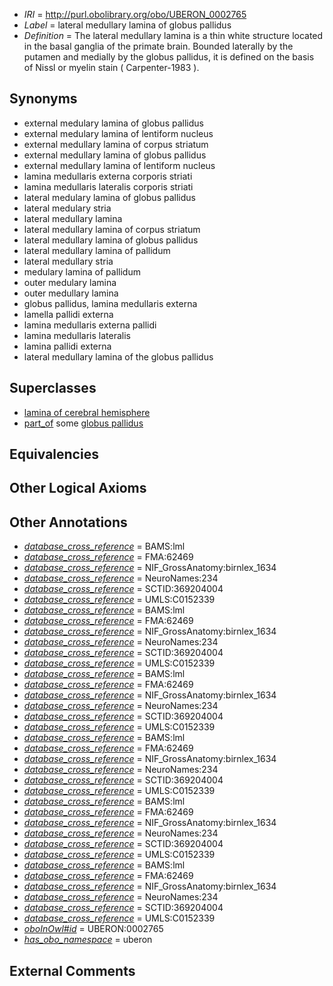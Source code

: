 * *IRI* = http://purl.obolibrary.org/obo/UBERON_0002765
 * *Label* = lateral medullary lamina of globus pallidus
 * *Definition* = The lateral medullary lamina is a thin white structure located in the basal ganglia of the primate brain. Bounded laterally by the putamen and medially by the globus pallidus, it is defined on the basis of Nissl or myelin stain ( Carpenter-1983 ).

## Synonyms

 * external medulary lamina of globus pallidus
 * external medulary lamina of lentiform nucleus
 * external medullary lamina of corpus striatum
 * external medullary lamina of globus pallidus
 * external medullary lamina of lentiform nucleus
 * lamina medullaris externa corporis striati
 * lamina medullaris lateralis corporis striati
 * lateral medulary lamina of globus pallidus
 * lateral medulary stria
 * lateral medullary lamina
 * lateral medullary lamina of corpus striatum
 * lateral medullary lamina of globus pallidus
 * lateral medullary lamina of pallidum
 * lateral medullary stria
 * medulary lamina of pallidum
 * outer medulary lamina
 * outer medullary lamina
 * globus pallidus, lamina medullaris externa
 * lamella pallidi externa
 * lamina medullaris externa pallidi
 * lamina medullaris lateralis
 * lamina pallidi externa
 * lateral medullary lamina of the globus pallidus

## Superclasses

 * [lamina of cerebral hemisphere](../../UBERON/32/UBERON_0014532.md)
 * [part_of](../../BFO/50/BFO_0000050.md) some [globus pallidus](../../UBERON/75/UBERON_0001875.md)

## Equivalencies


## Other Logical Axioms


## Other Annotations

 * *[database_cross_reference](../../ef/oboInOwl#hasDbXref.md)* = BAMS:lml
 * *[database_cross_reference](../../ef/oboInOwl#hasDbXref.md)* = FMA:62469
 * *[database_cross_reference](../../ef/oboInOwl#hasDbXref.md)* = NIF_GrossAnatomy:birnlex_1634
 * *[database_cross_reference](../../ef/oboInOwl#hasDbXref.md)* = NeuroNames:234
 * *[database_cross_reference](../../ef/oboInOwl#hasDbXref.md)* = SCTID:369204004
 * *[database_cross_reference](../../ef/oboInOwl#hasDbXref.md)* = UMLS:C0152339
 * *[database_cross_reference](../../ef/oboInOwl#hasDbXref.md)* = BAMS:lml
 * *[database_cross_reference](../../ef/oboInOwl#hasDbXref.md)* = FMA:62469
 * *[database_cross_reference](../../ef/oboInOwl#hasDbXref.md)* = NIF_GrossAnatomy:birnlex_1634
 * *[database_cross_reference](../../ef/oboInOwl#hasDbXref.md)* = NeuroNames:234
 * *[database_cross_reference](../../ef/oboInOwl#hasDbXref.md)* = SCTID:369204004
 * *[database_cross_reference](../../ef/oboInOwl#hasDbXref.md)* = UMLS:C0152339
 * *[database_cross_reference](../../ef/oboInOwl#hasDbXref.md)* = BAMS:lml
 * *[database_cross_reference](../../ef/oboInOwl#hasDbXref.md)* = FMA:62469
 * *[database_cross_reference](../../ef/oboInOwl#hasDbXref.md)* = NIF_GrossAnatomy:birnlex_1634
 * *[database_cross_reference](../../ef/oboInOwl#hasDbXref.md)* = NeuroNames:234
 * *[database_cross_reference](../../ef/oboInOwl#hasDbXref.md)* = SCTID:369204004
 * *[database_cross_reference](../../ef/oboInOwl#hasDbXref.md)* = UMLS:C0152339
 * *[database_cross_reference](../../ef/oboInOwl#hasDbXref.md)* = BAMS:lml
 * *[database_cross_reference](../../ef/oboInOwl#hasDbXref.md)* = FMA:62469
 * *[database_cross_reference](../../ef/oboInOwl#hasDbXref.md)* = NIF_GrossAnatomy:birnlex_1634
 * *[database_cross_reference](../../ef/oboInOwl#hasDbXref.md)* = NeuroNames:234
 * *[database_cross_reference](../../ef/oboInOwl#hasDbXref.md)* = SCTID:369204004
 * *[database_cross_reference](../../ef/oboInOwl#hasDbXref.md)* = UMLS:C0152339
 * *[database_cross_reference](../../ef/oboInOwl#hasDbXref.md)* = BAMS:lml
 * *[database_cross_reference](../../ef/oboInOwl#hasDbXref.md)* = FMA:62469
 * *[database_cross_reference](../../ef/oboInOwl#hasDbXref.md)* = NIF_GrossAnatomy:birnlex_1634
 * *[database_cross_reference](../../ef/oboInOwl#hasDbXref.md)* = NeuroNames:234
 * *[database_cross_reference](../../ef/oboInOwl#hasDbXref.md)* = SCTID:369204004
 * *[database_cross_reference](../../ef/oboInOwl#hasDbXref.md)* = UMLS:C0152339
 * *[database_cross_reference](../../ef/oboInOwl#hasDbXref.md)* = BAMS:lml
 * *[database_cross_reference](../../ef/oboInOwl#hasDbXref.md)* = FMA:62469
 * *[database_cross_reference](../../ef/oboInOwl#hasDbXref.md)* = NIF_GrossAnatomy:birnlex_1634
 * *[database_cross_reference](../../ef/oboInOwl#hasDbXref.md)* = NeuroNames:234
 * *[database_cross_reference](../../ef/oboInOwl#hasDbXref.md)* = SCTID:369204004
 * *[database_cross_reference](../../ef/oboInOwl#hasDbXref.md)* = UMLS:C0152339
 * *[oboInOwl#id](../../id/oboInOwl#id.md)* = UBERON:0002765
 * *[has_obo_namespace](../../ce/oboInOwl#hasOBONamespace.md)* = uberon

## External Comments

